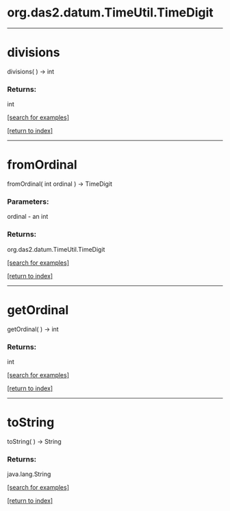 # org.das2.datum.TimeUtil.TimeDigit
***
<a name="divisions"></a>
# divisions
divisions(  ) &rarr; int



### Returns:
int


<a href="https://github.com/autoplot/dev/search?q=divisions&unscoped_q=divisions">[search for examples]</a>

<a href="https://github.com/autoplot/documentation/blob/master/javadoc/index-all.md">[return to index]</a>

***
<a name="fromOrdinal"></a>
# fromOrdinal
fromOrdinal( int ordinal ) &rarr; TimeDigit



### Parameters:
ordinal - an int

### Returns:
org.das2.datum.TimeUtil.TimeDigit


<a href="https://github.com/autoplot/dev/search?q=fromOrdinal&unscoped_q=fromOrdinal">[search for examples]</a>

<a href="https://github.com/autoplot/documentation/blob/master/javadoc/index-all.md">[return to index]</a>

***
<a name="getOrdinal"></a>
# getOrdinal
getOrdinal(  ) &rarr; int



### Returns:
int


<a href="https://github.com/autoplot/dev/search?q=getOrdinal&unscoped_q=getOrdinal">[search for examples]</a>

<a href="https://github.com/autoplot/documentation/blob/master/javadoc/index-all.md">[return to index]</a>

***
<a name="toString"></a>
# toString
toString(  ) &rarr; String



### Returns:
java.lang.String


<a href="https://github.com/autoplot/dev/search?q=toString&unscoped_q=toString">[search for examples]</a>

<a href="https://github.com/autoplot/documentation/blob/master/javadoc/index-all.md">[return to index]</a>

